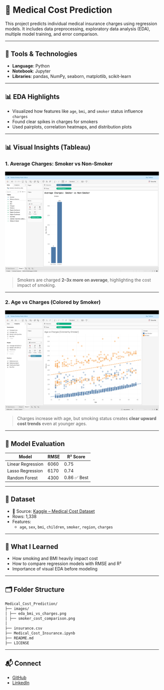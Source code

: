 # 🏥 Medical Cost Prediction

This project predicts individual medical insurance charges using regression models. It includes data preprocessing, exploratory data analysis (EDA), multiple model training, and error comparison.

---

## 🔧 Tools & Technologies

- **Language**: Python
- **Notebook**: Jupyter
- **Libraries**: pandas, NumPy, seaborn, matplotlib, scikit-learn

---

## 📊 EDA Highlights

- Visualized how features like `age`, `bmi`, and `smoker` status influence `charges`
- Found clear spikes in charges for smokers
- Used pairplots, correlation heatmaps, and distribution plots

---

## 📊 Visual Insights (Tableau)

### 1. Average Charges: Smoker vs Non-Smoker
<img src="Images/smoker_vs_nonsmoker_avg_charges.png" width="600"/>

> Smokers are charged **2–3x more on average**, highlighting the cost impact of smoking.

---

### 2. Age vs Charges (Colored by Smoker)
<img src="Images/age_vs_charges_scatter.png" width="600"/>

> Charges increase with age, but smoking status creates **clear upward cost trends** even at younger ages.

---

## 🧠 Model Evaluation

| Model              | RMSE     | R² Score |
|-------------------|----------|----------|
| Linear Regression | 6060     | 0.75     |
| Lasso Regression  | 6170     | 0.74     |
| Random Forest     | 4300     | 0.86     ✅ Best

---

## 📁 Dataset

- 📍 Source: [Kaggle – Medical Cost Dataset](https://www.kaggle.com/datasets/mirichoi0218/insurance)
- Rows: 1,338
- Features:
  - `age`, `sex`, `bmi`, `children`, `smoker`, `region`, `charges`

---

## 🧠 What I Learned

- How smoking and BMI heavily impact cost
- How to compare regression models with RMSE and R²
- Importance of visual EDA before modeling

---

## 🗂 Folder Structure
```
Medical_Cost_Prediction/
├── images/
│ ├── eda_bmi_vs_charges.png
│ ├── smoker_cost_comparison.png
│
├── insurance.csv
├── Medical_Cost_Insurance.ipynb
├── README.md
├── LICENSE
```

---

## 📬 Connect

- [GitHub](https://github.com/vijayyarabolu)
- [LinkedIn](https://linkedin.com/in/vijayyarabolu)
